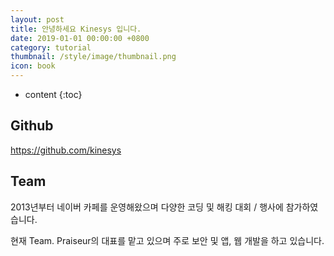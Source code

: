 ```yaml
---
layout: post
title: 안녕하세요 Kinesys 입니다.
date: 2019-01-01 00:00:00 +0800
category: tutorial
thumbnail: /style/image/thumbnail.png
icon: book
---
```



* content
{:toc}

## Github

https://github.com/kinesys

## Team

2013년부터 네이버 카페를 운영해왔으며 다양한 코딩 및 해킹 대회 / 행사에 참가하였습니다.

현재 Team. Praiseur의 대표를 맡고 있으며 주로 보안 및 앱, 웹 개발을 하고 있습니다.




